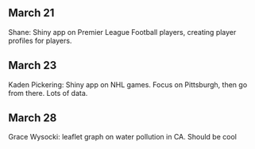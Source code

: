 ## March 21

Shane: Shiny app on Premier League Football players, creating player profiles for players.

## March 23

Kaden Pickering: Shiny app on NHL games. Focus on Pittsburgh, then go from there. Lots of data.

## March 28

Grace Wysocki: leaflet graph on water pollution in CA. Should be cool


